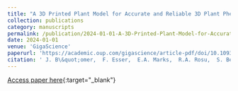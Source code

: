 ```yaml
---
title: "A 3D Printed Plant Model for Accurate and Reliable 3D Plant Phenotyping"
collection: publications
category: manuscripts 
permalink: /publication/2024-01-01-A-3D-Printed-Plant-Model-for-Accurate-and-Reliable-3D-Plant-Phenotyping
date: 2024-01-01
venue: 'GigaScience'
paperurl: 'https://academic.oup.com/gigascience/article-pdf/doi/10.1093/gigascience/giae035/58270533/giae035.pdf'
citation: ' J. B\&quot;omer,  F. Esser,  E.A. Marks,  R.A. Rosu,  S. Behnke,  L. Klingbeil,  H. Kuhlmann,  C. Stachniss,  A.-K. Mahlein,  S. Paulus, &quot;A 3D Printed Plant Model for Accurate and Reliable 3D Plant Phenotyping.&quot; GigaScience, 2024.'
---
```

[Access paper here](https://academic.oup.com/gigascience/article-pdf/doi/10.1093/gigascience/giae035/58270533/giae035.pdf){:target="_blank"}

